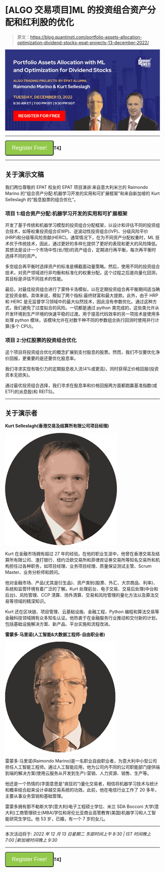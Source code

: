 # [ALGO 交易项目]ML 的投资组合资产分配和红利股的优化

> 原文：<https://blog.quantinsti.com/portfolio-assets-allocation-optimization-dividend-stocks-epat-projects-13-december-2022/>

![](img/fdb206a2827caacb5789d1de25c3b12d.png)

* * *

**[<input name="Register Free!" type="button" value="Register Free!" style="
  background-color: #92c94a;
  padding: 12px 20px;
  border-radius: 5px;
  color: #fff;
  font-size: 18px;
">](https://www.quantinsti.com/portfolio-assets-allocation-optimization-dividend-stocks-epat-projects-13-december-2022)T4】**

* * *

## 关于演示文稿

我们两位尊敬的 EPAT 校友的 EPAT 项目演讲:来自意大利米兰的 Raimondo Marino 的“组合资产分配:机器学习开发的实用和可扩展框架”和来自新加坡的 Kurt Selleslagh 的“股息股票的组合优化”。

### 项目 1:组合资产分配:机器学习开发的实用和可扩展框架

开发了基于传统和机器学习模型的投资组合分配框架，以设计和评估不同的投资组合技术，如等权重投资组合(EWP)、逆波动性投资组合(IVP)、分级风险平价(HRP)和分级等风险贡献(HERC)。通常情况下，在为不同资产分配权重时，ML 技术优于传统技术，因此，通过更好的多样化提供了更好的表现和更大的风险降低。其想法是设计一个市场中性(长/短)的资产组合，定期进行再平衡，每次再平衡时选择不同的资产。

多空组合再平衡时选择资产的标准是横截面动量策略。然后，使用不同的投资组合技术，对资产领域进行非均衡和标准化的权重分配。这个过程之后是向量化回测，其目标是评估不同技术的性能。

最后，对最佳投资组合进行了蒙特卡洛模拟，以在定期投资组合再平衡期间适当确定投资金额。具体来说，模拟了两个指标:最终财富和最大提款。此外，由于 HRP 和 HERC 是无监督学习领域中的最大似然技术，因此没有参数优化。通过这种方式，我们避免了过度拟合的风险。一切都是通过 python 类完成的，这些类允许从开发环境到生产环境的快速平稳的过渡。用于提高代码效率的另一项技术是使用多处理 python 模块，该模块允许在对数千种不同的参数组合执行回测时使用并行计算(多个 CPU)。

### 项目 2:分红股票的投资组合优化

这个项目将投资组合优化的概念扩展到支付股息的股票。然而，我们不仅要优化净价回报，更重要的是还要优化股息率。

我们寻求实现有吸引力的定期股息收入流(4%或更高)，同时获得正价格回报(投资资本无损失)。

通过最优投资组合选择，我们寻求在股息率和价格回报两方面都跑赢基准指数(或 ETF)的派息股(和 REITS)。

* * *

## 关于演示者

**Kurt Selleslagh(香港交易及结算所有限公司项目经理)**

![Kurt Selleslagh pic](img/e462227b30783fe1e612ba8902ca6bbe.png)

Kurt 在金融市场拥有超过 27 年的经验。在他的职业生涯中，他曾在香港交易及结算所有限公司、渣打银行、纽约泛欧交易所和菲律宾证券交易所等知名交易所和机构担任过各种职务，如项目经理、业务项目经理、质量保证测试主管、Scrum Master、业务分析师和顾问。

他对金融市场、产品(尤其是衍生品)、资产类别(股票、外汇、大宗商品、利率)、系统和监管环境有着广泛的了解。Kurt 处理前台、电子交易、交易后处理(中台和后台)、风险管理、CCP 清算、场外清算、交易和风险管理的量化方法以及算法交易等领域的精深知识。

Kurt 还在区块链、项目管理、云基础设施、金融工程、Python 编程和算法交易等金融科技领域拥有众多知名认证。他热衷于在金融服务行业推动和交付新的计划，包括基础设施解决方案、新产品、平台实施和流程改进。

**雷蒙多·马里诺(人工智能&大数据工程师-自由职业者)**

![Raimondo Marino pic](img/a542d009e19249473cd390cc1f1b75a0.png)

雷蒙多·马里诺(Raimondo Marino)是一名职业自由职业者，为意大利中小型公司担任人工智能工程师。通过人工智能应用，他为公司内不同的公司职能部门提供端到端的解决方案(使用云服务从开发到生产):营销、人力资源、销售、生产等。

他还是一个热情的(字面意思是“疯狂的”)量化交易者，相信将机器学习技术与统计和概率结合起来设计卓越交易系统的功效。此前，他在电信行业工作了 20 多年，主要从事业务营销和基础管理。

雷蒙多拥有那不勒斯大学(意大利)电子工程硕士学位、米兰 SDA Bocconi 大学(意大利)工商管理硕士(MBA)学位和哥伦比亚商业高管教育(美国)机器学习和人工智能研究生学位。他 53 岁，已婚，有一个 7 岁的女儿。

* * *

本次活动将于:
*2022 年 12 月 13 日星期二
东部时间上午 8:30 | IST 时间晚上 7:00 |新加坡时间晚上 9:30*

* * *

**[<input name="Register Free!" type="button" value="Register Free!" style="
  background-color: #92c94a;
  padding: 12px 20px;
  border-radius: 5px;
  color: #fff;
  font-size: 18px;
">](https://www.quantinsti.com/portfolio-assets-allocation-optimization-dividend-stocks-epat-projects-13-december-2022)T4】**